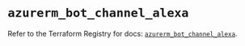 # `azurerm_bot_channel_alexa`

Refer to the Terraform Registry for docs: [`azurerm_bot_channel_alexa`](https://registry.terraform.io/providers/hashicorp/azurerm/4.26.0/docs/resources/bot_channel_alexa).
